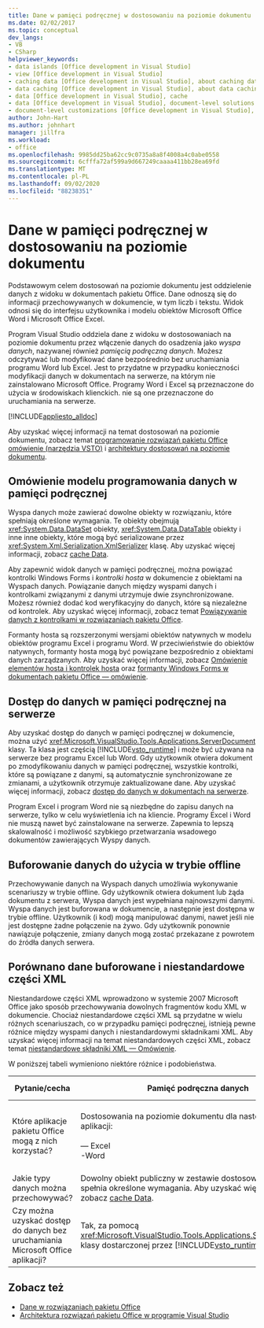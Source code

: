 ```yaml
---
title: Dane w pamięci podręcznej w dostosowaniu na poziomie dokumentu
ms.date: 02/02/2017
ms.topic: conceptual
dev_langs:
- VB
- CSharp
helpviewer_keywords:
- data islands [Office development in Visual Studio]
- view [Office development in Visual Studio]
- caching data [Office development in Visual Studio], about caching data
- data caching [Office development in Visual Studio], about data caching
- data [Office development in Visual Studio], cache
- data [Office development in Visual Studio], document-level solutions
- document-level customizations [Office development in Visual Studio], data model
author: John-Hart
ms.author: johnhart
manager: jillfra
ms.workload:
- office
ms.openlocfilehash: 9985dd25ba62cc9c0735a8a8f4008a4c0abe0558
ms.sourcegitcommit: 6cfffa72af599a9d667249caaaa411bb28ea69fd
ms.translationtype: MT
ms.contentlocale: pl-PL
ms.lasthandoff: 09/02/2020
ms.locfileid: "88238351"
---
```

# <a name="cached-data-in-document-level-customizations"></a>Dane w pamięci podręcznej w dostosowaniu na poziomie dokumentu
  Podstawowym celem dostosowań na poziomie dokumentu jest oddzielenie danych z widoku w dokumentach pakietu Office. Dane odnoszą się do informacji przechowywanych w dokumencie, w tym liczb i tekstu. Widok odnosi się do interfejsu użytkownika i modelu obiektów Microsoft Office Word i Microsoft Office Excel.

 Program Visual Studio oddziela dane z widoku w dostosowaniach na poziomie dokumentu przez włączenie danych do osadzenia jako *wyspa danych*, nazywanej również *pamięcią podręczną danych*. Możesz odczytywać lub modyfikować dane bezpośrednio bez uruchamiania programu Word lub Excel. Jest to przydatne w przypadku konieczności modyfikacji danych w dokumentach na serwerze, na którym nie zainstalowano Microsoft Office. Programy Word i Excel są przeznaczone do użycia w środowiskach klienckich. nie są one przeznaczone do uruchamiania na serwerze.

 [!INCLUDE[appliesto_alldoc](../vsto/includes/appliesto-alldoc-md.md)]

 Aby uzyskać więcej informacji na temat dostosowań na poziomie dokumentu, zobacz temat [programowanie rozwiązań pakietu Office omówienie &#40;narzędzia VSTO&#41;](../vsto/office-solutions-development-overview-vsto.md) i [architektury dostosowań na poziomie dokumentu](../vsto/architecture-of-document-level-customizations.md).

## <a name="understand-the-cached-data-programming-model"></a>Omówienie modelu programowania danych w pamięci podręcznej
 Wyspa danych może zawierać dowolne obiekty w rozwiązaniu, które spełniają określone wymagania. Te obiekty obejmują <xref:System.Data.DataSet> obiekty, <xref:System.Data.DataTable> obiekty i inne inne obiekty, które mogą być serializowane przez <xref:System.Xml.Serialization.XmlSerializer> klasę. Aby uzyskać więcej informacji, zobacz [cache Data](../vsto/caching-data.md).

 Aby zapewnić widok danych w pamięci podręcznej, można powiązać kontrolki Windows Forms i *kontrolki hosta* w dokumencie z obiektami na Wyspach danych. Powiązanie danych między wyspami danych i kontrolkami związanymi z danymi utrzymuje dwie zsynchronizowane. Możesz również dodać kod weryfikacyjny do danych, które są niezależne od kontrolek. Aby uzyskać więcej informacji, zobacz temat [Powiązywanie danych z kontrolkami w rozwiązaniach pakietu Office](../vsto/binding-data-to-controls-in-office-solutions.md).

 Formanty hosta są rozszerzonymi wersjami obiektów natywnych w modelu obiektów programu Excel i programu Word. W przeciwieństwie do obiektów natywnych, formanty hosta mogą być powiązane bezpośrednio z obiektami danych zarządzanych. Aby uzyskać więcej informacji, zobacz [Omówienie elementów hosta i kontrolek hosta](../vsto/host-items-and-host-controls-overview.md) oraz [formanty Windows Forms w dokumentach pakietu Office — omówienie](../vsto/windows-forms-controls-on-office-documents-overview.md).

## <a name="access-cached-data-on-the-server"></a>Dostęp do danych w pamięci podręcznej na serwerze
 Aby uzyskać dostęp do danych w pamięci podręcznej w dokumencie, można użyć <xref:Microsoft.VisualStudio.Tools.Applications.ServerDocument> klasy. Ta klasa jest częścią [!INCLUDE[vsto_runtime](../vsto/includes/vsto-runtime-md.md)] i może być używana na serwerze bez programu Excel lub Word. Gdy użytkownik otwiera dokument po zmodyfikowaniu danych w pamięci podręcznej, wszystkie kontrolki, które są powiązane z danymi, są automatycznie synchronizowane ze zmianami, a użytkownik otrzymuje zaktualizowane dane. Aby uzyskać więcej informacji, zobacz [dostęp do danych w dokumentach na serwerze](../vsto/accessing-data-in-documents-on-the-server.md).

 Program Excel i program Word nie są niezbędne do zapisu danych na serwerze, tylko w celu wyświetlenia ich na kliencie. Programy Excel i Word nie muszą nawet być zainstalowane na serwerze. Zapewnia to lepszą skalowalność i możliwość szybkiego przetwarzania wsadowego dokumentów zawierających Wyspy danych.

## <a name="data-caching-for-offline-use"></a>Buforowanie danych do użycia w trybie offline
 Przechowywanie danych na Wyspach danych umożliwia wykonywanie scenariuszy w trybie offline. Gdy użytkownik otwiera dokument lub żąda dokumentu z serwera, Wyspa danych jest wypełniana najnowszymi danymi. Wyspa danych jest buforowana w dokumencie, a następnie jest dostępna w trybie offline. Użytkownik (i kod) mogą manipulować danymi, nawet jeśli nie jest dostępne żadne połączenie na żywo. Gdy użytkownik ponownie nawiązuje połączenie, zmiany danych mogą zostać przekazane z powrotem do źródła danych serwera.

## <a name="cached-data-and-custom-xml-parts-compared"></a>Porównano dane buforowane i niestandardowe części XML
 Niestandardowe części XML wprowadzono w systemie 2007 Microsoft Office jako sposób przechowywania dowolnych fragmentów kodu XML w dokumencie. Chociaż niestandardowe części XML są przydatne w wielu różnych scenariuszach, co w przypadku pamięci podręcznej, istnieją pewne różnice między wyspami danych i niestandardowymi składnikami XML. Aby uzyskać więcej informacji na temat niestandardowych części XML, zobacz temat [niestandardowe składniki XML — Omówienie](../vsto/custom-xml-parts-overview.md).

 W poniższej tabeli wymieniono niektóre różnice i podobieństwa.

|Pytanie/cecha|Pamięć podręczna danych|Niestandardowe części XML|
|-|----------------|----------------------|
|Które aplikacje pakietu Office mogą z nich korzystać?|Dostosowania na poziomie dokumentu dla następujących aplikacji:<br /><br /> — Excel<br />-Word|Rozwiązania na poziomie dokumentu i aplikacji dla następujących aplikacji:<br /><br /> — Excel<br />— PowerPoint<br />-Word|
|Jakie typy danych można przechowywać?|Dowolny obiekt publiczny w zestawie dostosowań, który spełnia określone wymagania. Aby uzyskać więcej informacji, zobacz [cache Data](../vsto/caching-data.md).|Dowolne dane XML.|
|Czy można uzyskać dostęp do danych bez uruchamiania Microsoft Office aplikacji?|Tak, za pomocą <xref:Microsoft.VisualStudio.Tools.Applications.ServerDocument> klasy dostarczonej przez [!INCLUDE[vsto_runtime](../vsto/includes/vsto-runtime-md.md)] .|Tak, przy użyciu klas w <xref:System.IO.Packaging> przestrzeni nazw lub przy użyciu zestawu SDK Open XML format.|

## <a name="see-also"></a>Zobacz też
- [Dane w rozwiązaniach pakietu Office](../vsto/data-in-office-solutions.md)
- [Architektura rozwiązań pakietu Office w programie Visual Studio](../vsto/architecture-of-office-solutions-in-visual-studio.md)
